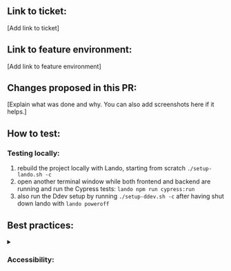 ## Link to ticket:

[Add link to ticket]

## Link to feature environment:

[Add link to feature environment]

## Changes proposed in this PR:

[Explain what was done and why. You can also add screenshots here if it helps.]

## How to test:

### Testing locally:

1. rebuild the project locally with Lando, starting from scratch `./setup-lando.sh -c`
2. open another terminal window while both frontend and backend are running and run the Cypress tests: `lando npm run cypress:run`
3. also run the Ddev setup by running `./setup-ddev.sh -c` after having shut down lando with `lando poweroff` 

## Best practices:

<details>
<summary><h3>Accessibility:</h3></summary>
<p>
This project must support WCAG accessibility level AA <em>(edit this according to the requirements of your project)</em>. To ensure this standard is met, remember to:

- Perform automated checks using a tool such as Wave or SiteImprove.
- Test keyboard navigation: are all parts of the UI navigable using only the keyboard? Is the tab order logical? Can popups, menus etc be dismissed with the escape key?
- Test responsiveness, scaling and text reflow.
- Make sure no accessibility issues exist on either desktop or mobile views.
- If you have time, test with a screen reader such as VoiceOver (macOS), NVDA (Windows), or Orca (Linux).

Use the [Accessibility Testing Cheat Sheet](https://intra.wunder.io/info/accessibility-group/accessibility-testing-cheat-sheet) for information on how to run these tests.

</p>
</details>
